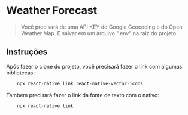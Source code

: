 # Weather Forecast

> Você precisará de uma API KEY do Google Geocoding e do Open Weather Map. E salvar em um arquivo ".env" na raiz do projeto.

## Instruções
Após fazer o clone do projeto, você precisará fazer o link com algumas bibliotecas:

```javascript
    npx react-native link react-native-vector-icons
```

Também precisará fazer o link da fonte de texto com o nativo:

```javascript
    npx react-native link 
```
